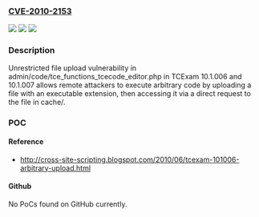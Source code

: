 ### [CVE-2010-2153](https://cve.mitre.org/cgi-bin/cvename.cgi?name=CVE-2010-2153)
![](https://img.shields.io/static/v1?label=Product&message=n%2Fa&color=blue)
![](https://img.shields.io/static/v1?label=Version&message=n%2Fa&color=blue)
![](https://img.shields.io/static/v1?label=Vulnerability&message=n%2Fa&color=brighgreen)

### Description

Unrestricted file upload vulnerability in admin/code/tce_functions_tcecode_editor.php in TCExam 10.1.006 and 10.1.007 allows remote attackers to execute arbitrary code by uploading a file with an executable extension, then accessing it via a direct request to the file in cache/.

### POC

#### Reference
- http://cross-site-scripting.blogspot.com/2010/06/tcexam-101006-arbitrary-upload.html

#### Github
No PoCs found on GitHub currently.

